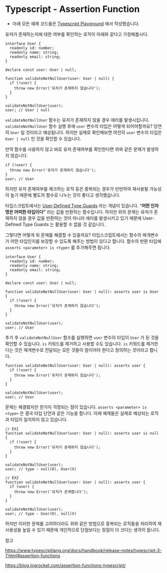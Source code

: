 # Typescript - Assertion Function

- 아래 모든 예제 코드들은 [Typescript Playground](https://www.typescriptlang.org/play) 에서 작성했습니다.

유저가 존재하는지에 대한 여부를 확인하는 로직이 아래와 같다고 가정해봅시다.

```tsx
interface User {
  readonly id: number;
  readonly name: string;
  readonly email: string;
}

declare const user: User | null;

function validateNotNullUser(user: User | null) {
  if (!user) {
    throw new Error('유저가 존재하지 않습니다');
  }
}

validateNotNullUser(user);
user; // User | null
```

`validateNotNullUser` 함수는 유저가 존재하지 않을 경우 에러를 발생시킵니다. `validateNotNullUser` 함수 실행 후에 `user` 변수의 타입은 어떻게 되어야할까요? 당연히 `User` 일 것이라고 예상됩니다. 하지만 실제로 확인해보면 여전히 `user` 변수의 타입은 `User | null` 인 것을 확인할 수 있습니다.

만약 함수를 사용하지 않고 바로 유저 존재여부를 확인한다면 위와 같은 문제가 발생하지 않습니다.

```tsx
if (!user) {
  throw new Error('유저가 존재하지 않습니다');
}
user; // User
```

하지만 유저 존재여부를 체크하는 로직 등은 중복되는 경우가 빈번하여 재사용될 가능성이 높기 때문에 별도의 함수로 나누는 것이 좋다고 생각했습니다.

타입스크립트에서는 [User-Defined Type Guards](https://www.typescriptlang.org/docs/handbook/advanced-types.html) 라는 개념이 있습니다. “**어떤 인자명은 어떠한 타입이다”** 라는 값을 반환하는 함수입니다. 하지만 위의 문제는 유저가 존재하지 않을 경우 값을 반환하는 것이 아니라 에러를 발생시키고 있기 때문에 User-Defined Type Guards 는 활용할 수 없을 것 같습니다.

그렇다면 어떻게 위 문제를 해결할 수 있을까요? 타입스크립트에서는 함수의 매개변수가 어떤 타입인지를 보장할 수 있도록 해주는 방법이 있다고 합니다. 함수의 반환 타입에 `asserts <parameter> is <type>` 를 추가해주면 됩니다.

```tsx
interface User {
  readonly id: number;
  readonly name: string;
  readonly email: string;
}

declare const user: User | null;

function validateNotNullUser(user: User | null): asserts user is User {
  if (!user) {
    throw new Error('유저가 존재하지 않습니다');
  }
}

validateNotNullUser(user);
user; // User
```

추가 후 `validateNotNullUser` 함수를 실행하면 `user` 변수의 타입이 `User` 가 된 것을 확인할 수 있습니다.  `is` 키워드를 제거하고 사용할 수도 있습니다. `is` 키워드를 제거한다는 것은 매개변수로 전달되는 모든 것들이 참이어야 한다고 정의하는 것이라고 합니다.

```tsx
function validateNotNullUser(user: User | null): asserts user {
  if (!user) {
    throw new Error('유저가 존재하지 않습니다');
  }
}

validateNotNullUser(user);
user; // User
```

문제는 해결됐지만 한가지 걱정되는 점이 있습니다. `asserts <parameter> is <type>` 은 결국 타입 단언과 같은 기능을 합니다. 아래 예제들은 실제로 예상되는 로직과 타입이 일치하지 않고 있습니다.

```tsx
// EX1
function validateNotNullUser(user: User | null): asserts user is null {
  if (!user) {
    throw new Error('유저가 존재하지 않습니다');
  }
}

validateNotNullUser(user);
user; // type - null(O), User(X)

// EX2
function validateNotNullUser(user: User | null): asserts user {
  if (user) {
    throw new Error('유저가 존재합니다');
  }
}

validateNotNullUser(user);
user; // type - User(O), null(X)
```

하지만 이러한 문제를 고려하더라도 위와 같은 방법으로 중복되는 로직들을 처리하여 재사용성을 높일 수 있기 때문에 개인적으로 단점보다는 장점이 더 크다는 생각이 듭니다.

참고

https://www.typescriptlang.org/docs/handbook/release-notes/typescript-3-7.html#assertion-functions

https://blog.logrocket.com/assertion-functions-typescript/
